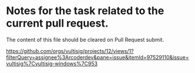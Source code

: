 # Notes for the task related to the current pull request.

The content of this file should be cleared on Pull Request submit.

https://github.com/orgs/vultisig/projects/12/views/1?filterQuery=assignee%3Arcoderdev&pane=issue&itemId=97529110&issue=vultisig%7Cvultisig-windows%7C953
